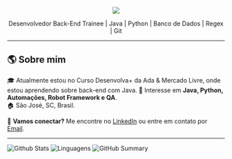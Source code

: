 <p align="center">
  <img src="https://readme-typing-svg.herokuapp.com?color=%2330A3DC&size=22&center=true&vCenter=true&width=500&lines=Bem-vindo+ao+meu+portfólio!;" />
</p>

<p align="center">
Desenvolvedor Back-End Trainee | Java | Python | Banco de Dados | Regex | Git
</p>

---

## 🌎 Sobre mim    
🎓 Atualmente estou no Curso Desenvolva+ da Ada & Mercado Livre, onde estou aprendendo sobre back-end com Java.
📖 Interesse em **Java, Python, Automações, Robot Framework e QA**.  
🏠 São José, SC, Brasil.  

💬 **Vamos conectar?** Me encontre no [LinkedIn](https://www.linkedin.com/in/yuricapella/) ou entre em contato por [Email](mailto:yuricapelladossantos@gmail.com).  

---
![Github Stats](https://github-readme-stats.vercel.app/api?username=yuricapella&bg_color=000&title_color=E94D5F&text_color=fff)
![Linguagens](https://github-readme-stats.vercel.app/api/top-langs/?username=yuricapella&bg_color=000&title_color=E94D5F&text_color=fff)
![GitHub Summary](https://github-profile-summary-cards.vercel.app/api/cards/profile-details?username=SEU_USUARIO)


